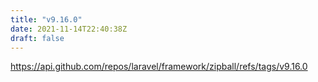 ```yaml
---
title: "v9.16.0"
date: 2021-11-14T22:40:38Z
draft: false
---
```


https://api.github.com/repos/laravel/framework/zipball/refs/tags/v9.16.0

